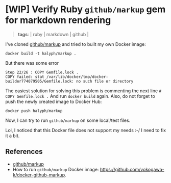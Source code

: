 # [WIP] Verify Ruby `github/markup` gem for markdown rendering
> **tags**: | ruby | markdown | github |

I've cloned [github/markup](https://github.com/github/markup) and tried to built my own Docker image:

```
docker build -t halyph/markup .
```

But there was some error

```
Step 22/26 : COPY Gemfile.lock .
COPY failed: stat /var/lib/docker/tmp/docker-builder774079505/Gemfile.lock: no such file or directory
```

The easiest solution for solving this problem is commenting the next line `# COPY Gemfile.lock .` And run `docker build` again.
Also, do not forget to push the newly created image to Docker Hub:

```
docker push halyph/markup
```

Now, I can try to run `github/markup` on some local/test files.

Lol, I noticed that this Docker file does not support my needs :-/ I need to fix it a bit.

## References

- [github/markup](https://github.com/github/markup)
- How to run `github/markup` Docker image: https://github.com/yokogawa-k/docker-github-markup.
